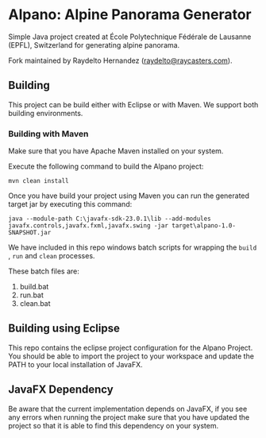 # Alpano: Alpine Panorama Generator

Simple Java project created at École Polytechnique Fédérale de Lausanne (EPFL), Switzerland for generating alpine panorama.

Fork maintained by Raydelto Hernandez (raydelto@raycasters.com).

## Building

This project can be build either with Eclipse or with Maven. We support both building environments.

### Building with Maven

Make sure that you have Apache Maven installed on your system.

Execute the following command to build the Alpano project:

`mvn clean install`

Once you have build your project using Maven you can run the generated target jar by executing this command:

`java --module-path C:\javafx-sdk-23.0.1\lib --add-modules javafx.controls,javafx.fxml,javafx.swing -jar target\alpano-1.0-SNAPSHOT.jar`

We have included in this repo windows batch scripts for wrapping the `build` , `run` and `clean` processes.

These batch files are:

1. build.bat
1. run.bat
1. clean.bat

## Building using Eclipse

This repo contains the eclipse project configuration for the Alpano Project.  You should be able to import the project to your workspace and update the PATH to your local installation of JavaFX.

## JavaFX Dependency

Be aware that the current implementation depends on JavaFX, if you see any errors when running the project make sure that you have updated the project so that it is able to find this dependency on your system.

